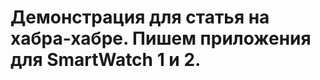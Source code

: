 Демонстрация для статья на хабра-хабре. Пишем приложения для SmartWatch 1 и 2.
=====================
